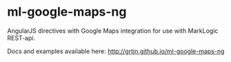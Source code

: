# ml-google-maps-ng
AngularJS directives with Google Maps integration for use with MarkLogic REST-api.

Docs and examples available here: http://grtjn.github.io/ml-google-maps-ng

